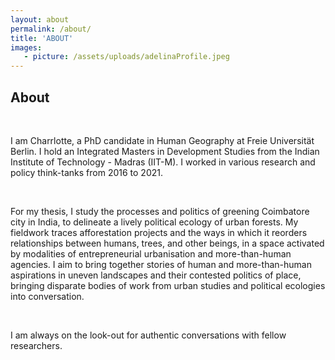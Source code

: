 ```yaml
---
layout: about
permalink: /about/
title: 'ABOUT'
images:
   - picture: /assets/uploads/adelinaProfile.jpeg
---
```

## About

<br>

I am Charrlotte, a PhD candidate in Human Geography at Freie Universität Berlin. I hold an Integrated Masters in Development Studies from the Indian Institute of Technology - Madras (IIT-M). I worked in various research and policy think-tanks from 2016 to 2021.

<br>

For my thesis, I study the processes and politics of greening Coimbatore city in India, to delineate a lively political ecology of urban forests. My fieldwork traces afforestation projects and the ways in which it reorders relationships between humans, trees, and other beings, in a space activated by modalities of entrepreneurial urbanisation and more-than-human agencies. I aim to bring together stories of human and more-than-human aspirations in uneven landscapes and their contested politics of place, bringing disparate bodies of work from urban studies and political ecologies into conversation.

<br>

I am always on the look-out for authentic conversations with fellow researchers.
